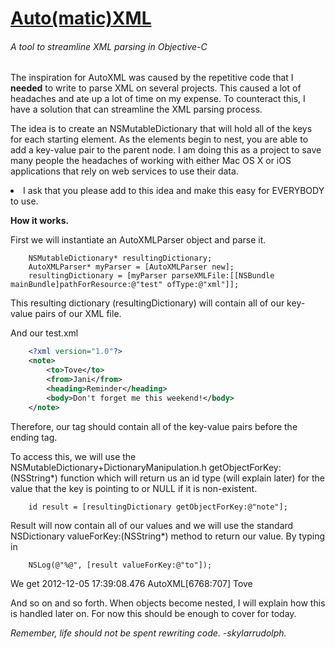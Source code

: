 <h1><u>Auto(matic)XML</u></h1>
<h6>A tool to streamline XML parsing in Objective-C</h6>

<p>The inspiration for AutoXML was caused by the repetitive code that I <b>needed</b> to write to parse XML on several projects. This caused a lot of headaches and ate up a lot of time on my expense. To counteract this, I have a solution that can streamline the XML parsing process.

The idea is to create an NSMutableDictionary that will hold all of the keys for each starting element. As the elements begin to nest, you are able to add a key-value pair to the parent node. I am doing this as a project to save many people the headaches of working with either Mac OS X or iOS applications that rely on web services to use their data. 

<li>I ask that you please add to this idea and make this easy for EVERYBODY to use. 

<b>How it works.</b>

First we will instantiate an AutoXMLParser object and parse it. 

```smalltalk
    NSMutableDictionary* resultingDictionary;
    AutoXMLParser* myParser = [AutoXMLParser new];
    resultingDictionary = [myParser parseXMLFile:[[NSBundle mainBundle]pathForResource:@"test" ofType:@"xml"]];
```
This resulting dictionary (resultingDictionary) will contain all of our key-value pairs of our XML file.

And our test.xml

```xml
    <?xml version="1.0"?>
    <note>
        <to>Tove</to>
        <from>Jani</from>
        <heading>Reminder</heading>
        <body>Don't forget me this weekend!</body>
    </note>
```

Therefore, our <note> tag should contain all of the key-value pairs before the ending </note> tag. 

To access this, we will use the NSMutableDictionary+DictionaryManipulation.h getObjectForKey:(NSString*) function which will return us an id type (will explain later) for the value that the key is pointing to or NULL if it is non-existent. 

```smalltalk
    id result = [resultingDictionary getObjectForKey:@"note"];
```

Result will now contain all of our values and we will use the standard NSDictionary valueForKey:(NSString*) method to return our value. 
By typing in 

```smalltalk
    NSLog(@"%@", [result valueForKey:@"to"]);
```
We get
    2012-12-05 17:39:08.476 AutoXML[6768:707] Tove

And so on and so forth. When objects become nested, I will explain how this is handled later on. For now this should be enough to cover for today.


<i>Remember, life should not be spent rewriting code.
-skylarrudolph.